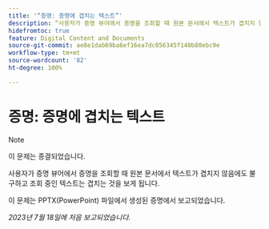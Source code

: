 ```yaml
---
title: '“증명: 증명에 겹치는 텍스트”'
description: “사용자가 증명 뷰어에서 증명을 조회할 때 원본 문서에서 텍스트가 겹치지 않음에도 불구하고 조회 중인 텍스트는 겹치는 것을 보게 됩니다. ”
hidefromtoc: true
feature: Digital Content and Documents
source-git-commit: ae8e1dab69ba6ef16ea7dc056345f140b80ebc9e
workflow-type: tm+mt
source-wordcount: '82'
ht-degree: 100%

---
```



# 증명: 증명에 겹치는 텍스트

>[!NOTE]
>
>이 문제는 종결되었습니다.

사용자가 증명 뷰어에서 증명을 조회할 때 원본 문서에서 텍스트가 겹치지 않음에도 불구하고 조회 중인 텍스트는 겹치는 것을 보게 됩니다.

이 문제는 PPTX(PowerPoint) 파일에서 생성된 증명에서 보고되었습니다.

_2023년 7월 18일에 처음 보고되었습니다._

